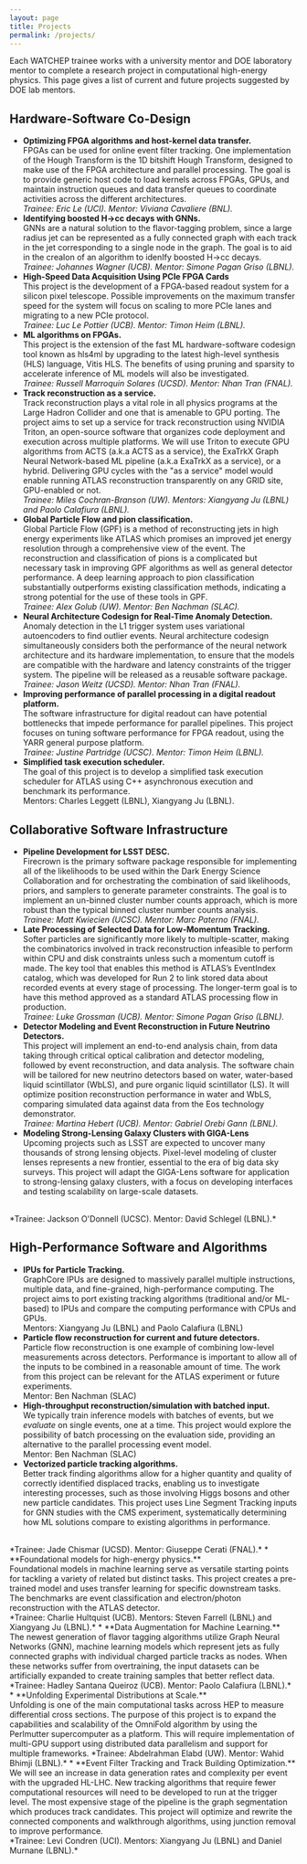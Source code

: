 ```yaml
---
layout: page
title: Projects
permalink: /projects/
---
```



Each WATCHEP trainee works with a university mentor and DOE laboratory mentor to complete a research project in computational high-energy physics.
This page gives a list of current and future projects suggested by DOE lab mentors.


## Hardware-Software Co-Design

* **Optimizing FPGA algorithms and host-kernel data transfer.**<br>
    FPGAs can be used for online event filter tracking. One implementation of the Hough Transform is the 1D bitshift Hough Transform, designed to make use of the FPGA architecture and parallel processing. The goal is to provide generic host code to load kernels across FPGAs, GPUs, and maintain instruction queues and data transfer queues to coordinate activities across the different architectures.<br>
    *Trainee: Eric Le (UCI). Mentor: Viviana Cavaliere (BNL).*
* **Identifying boosted H&rarr;cc decays with GNNs.**<br>
GNNs are a natural solution to the flavor-tagging problem, since a large radius jet can be represented as a fully connected graph with each track in the jet corresponding to a single node in the graph.
The goal is to aid in the creaIon of an algorithm to idenIfy boosted H->cc decays.<br>
    *Trainee: Johannes Wagner (UCB). Mentor: Simone Pagan Griso (LBNL).*
* **High-Speed Data Acquisition Using PCIe FPGA Cards**<br>
This project is the development of a FPGA-based readout system for a silicon pixel telescope. Possible improvements on the maximum transfer speed for the system will focus on scaling to more PCIe lanes and migrating to a new PCIe protocol.<br>
*Trainee: Luc Le Pottier (UCB).
Mentor: Timon Heim (LBNL).*
* **ML algorithms on FPGAs.**<br>
This project is the extension of the fast ML hardware-software codesign tool known as hls4ml by upgrading to the latest high-level synthesis (HLS) language, Vitis HLS. The benefits of using pruning and sparsity to accelerate inference of ML models will also be investigated.<br>
*Trainee: Russell Marroquin Solares (UCSD). Mentor: Nhan Tran (FNAL).*
* **Track reconstruction as a service.**<br>
Track reconstruction plays a vital role in all physics programs at the Large Hadron Collider and one that is amenable to GPU porting. The project aims to set up a service for track reconstruction using NVIDIA Triton, an open-source software that organizes code deployment and execution across multiple platforms. We will use Triton to execute GPU algorithms from ACTS (a.k.a ACTS as a service), the ExaTrkX Graph Neural Network-based ML pipeline (a.k.a ExaTrkX as a service), or a hybrid. Delivering GPU cycles with the "as a service" model would enable running ATLAS reconstruction transparently on any GRID site, GPU-enabled or not.<br> 
*Trainee: Miles Cochran-Branson (UW). Mentors: Xiangyang Ju (LBNL) and Paolo Calafiura (LBNL).*
* **Global Particle Flow and pion classification.**<br>
Global Particle Flow (GPF) is a method of reconstructing jets in high energy experiments
like ATLAS which promises an improved jet energy resolution through a comprehensive view of
the event. The reconstruction and classification of pions is a complicated but necessary task in
improving GPF algorithms as well as general detector performance. A deep learning approach to pion classification substantially outperforms existing
classification methods, indicating a strong potential for the use of these tools in GPF.<br>
*Trainee: Alex Golub (UW). Mentor: Ben Nachman (SLAC).*
* **Neural Architecture Codesign for Real-Time Anomaly Detection.**<br>
Anomaly detection in the L1 trigger system uses variational autoencoders to find outlier events.
Neural architecture codesign simultaneously considers both the performance of the neural network architecture and its hardware implementation, to ensure that the models are compatible with the hardware and latency constraints of the trigger system. The pipeline will be released as a reusable software package.<br>
*Trainee: Jason Weitz (UCSD). Mentor: Nhan Tran (FNAL).*
* **Improving performance of parallel processing in a digital readout platform.**<br>
The software infrastructure for digital readout can have potential bottlenecks that impede performance for parallel pipelines. This project focuses on tuning software performance for FPGA readout, using the YARR general purpose platform.<br>
*Trainee: Justine Partridge (UCSC). Mentor: Timon Heim (LBNL).*
* **Simplified task execution scheduler.**<br>
  The goal of this project is to develop a simplified task execution scheduler for ATLAS using C++ asynchronous execution and benchmark its performance.<br>
Mentors: Charles Leggett (LBNL), Xiangyang Ju (LBNL).

## Collaborative Software Infrastructure

* **Pipeline Development for LSST DESC.**<br>
    Firecrown is the primary software package responsible for implementing all of the likelihoods to be used within the Dark Energy Science Collaboration and for orchestrating the combination of said likelihoods, priors, and samplers to generate parameter constraints. The goal is to implement an un-binned cluster number counts approach, which is more robust than the typical binned cluster number counts analysis.<br>
*Trainee: Matt Kwiecien (UCSC). Mentor: Marc Paterno (FNAL).*
* **Late Processing of Selected Data for Low-Momentum Tracking.**<br>
Softer particles are significantly more likely
to multiple-scatter, making the combinatorics involved in track reconstruction infeasible to perform within CPU and disk constraints unless such a momentum cutoff is made.
The key tool that enables this method is ATLAS’s EventIndex catalog, which was developed for
Run 2 to link stored data about recorded events at every stage of processing. The longer-term goal is to have this method approved as a standard
ATLAS processing flow in production.<br>
*Trainee: Luke Grossman (UCB). Mentor: Simone Pagan Griso (LBNL).*
* **Detector Modeling and Event Reconstruction in Future Neutrino Detectors.**<br>
This project will implement an end-to-end analysis chain, from data taking through critical optical calibration and detector modeling, followed by event reconstruction, and data
analysis. The software chain will be tailored for new neutrino detectors based on water, water-based liquid scintillator (WbLS), and pure organic liquid scintillator (LS). It will optimize position reconstruction performance in water and WbLS, comparing simulated data against data from the Eos technology demonstrator.<br>
*Trainee: Martina Hebert (UCB). Mentor: Gabriel Orebi Gann (LBNL).*
* **Modeling Strong-Lensing Galaxy Clusters with GIGA-Lens**<br>
Upcoming projects such as LSST are expected to uncover many thousands of strong
lensing objects. Pixel-level modeling of cluster lenses represents a new frontier, essential to the era of big data sky surveys. This project will adapt the GIGA-Lens software for application to strong-lensing galaxy clusters, with a focus on developing interfaces and testing scalability on large-scale datasets.
<br>
*Trainee: Jackson O'Donnell (UCSC). Mentor: David Schlegel (LBNL).*


## High-Performance Software and Algorithms

* **IPUs for Particle Tracking.**<br>
GraphCore IPUs are designed to massively parallel multiple instructions, multiple data, and fine-grained, high-performance computing. The project aims to port existing tracking algorithms (traditional and/or ML-based) to IPUs and compare the computing performance with CPUs and GPUs.<br>
Mentors: Xiangyang Ju (LBNL) and Paolo Calafiura (LBNL)
* **Particle flow reconstruction for current and future detectors.**<br>
Particle flow reconstruction is one example of combining low-level measurements across detectors. Performance is important to allow all of the inputs to be combined in a reasonable amount of time. The work from this project can be relevant for the ATLAS experiment or future experiments.<br>
Mentor: Ben Nachman (SLAC)
* **High-throughput reconstruction/simulation with batched input.**<br>
We typically train inference models with batches of events, but we *evaluate* on single events, one at a time. This project would explore the possibility of batch processing on the evaluation side, providing an alternative to the parallel processing event model.<br>
Mentor: Ben Nachman (SLAC)
* **Vectorized particle tracking algorithms.**<br>
Better track finding algorithms allow for a higher quantity and quality of correctly identified displaced tracks, enabling us to investigate interesting processes, such as those involving Higgs bosons and other new particle candidates.
This project uses Line Segment Tracking inputs for GNN studies with the CMS experiment,
systematically determining how ML solutions compare to existing algorithms in performance.
<br>
*Trainee: Jade Chismar (UCSD). Mentor: Giuseppe Cerati (FNAL).*
* **Foundational models for high-energy physics.**<br>
Foundational models in machine learning serve as versatile starting points for tackling
a variety of related but distinct tasks.
This project creates a pre-trained model and uses transfer learning for specific downstream tasks.
The benchmarks are event classification and electron/photon reconstruction with the ATLAS detector.
<br>
*Trainee: Charlie Hultquist (UCB). Mentors: Steven Farrell (LBNL) and Xiangyang Ju (LBNL).*
* **Data Augmentation for Machine Learning.**<br>
The newest generation of flavor tagging algorithms utilize Graph Neural Networks
(GNN), machine learning models which represent jets as fully connected graphs with individual charged
particle tracks as nodes.
When these networks suffer from overtraining, the input datasets can be artificially
expanded to create training samples that better reflect data.
<br>
*Trainee: Hadley Santana Queiroz (UCB). Mentor: Paolo Calafiura (LBNL).*
* **Unfolding Experimental Distributions at Scale.**<br>
Unfolding is one of the main computational tasks across HEP to measure differential cross sections. The purpose of this project is to expand the capabilities and scalability of the OmniFold algorithm by using the Perlmutter supercomputer as a platform. This will require implementation of multi-GPU support using distributed data parallelism and support for multiple frameworks.
*Trainee: Abdelrahman Elabd (UW). Mentor: Wahid Bhimji (LBNL).*
* **Event Filter Tracking and Track Building Optimization.**<br>
We will see an increase in data generation rates and complexity per event with the upgraded
HL-LHC. New tracking algorithms that require fewer computational resources will need to be developed to run at the trigger level. The most expensive stage of the pipeline is the graph segmentation which produces track candidates. This project will optimize and rewrite the connected components and walkthrough algorithms, using junction removal to improve performance.<br>
*Trainee: Levi Condren (UCI). Mentors: Xiangyang Ju (LBNL) and Daniel Murnane (LBNL).*

[jekyll-organization]: https://github.com/watchep
